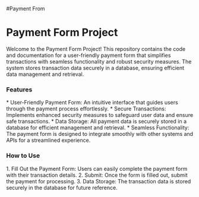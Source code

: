 #Payment From
<h1>Payment Form Project</h1>
Welcome to the Payment Form Project! This repository contains the code and documentation for a user-friendly payment form that simplifies transactions with seamless functionality and robust security measures. The system stores transaction data securely in a database, ensuring efficient data management and retrieval.

<h3>Features</h3>
* User-Friendly Payment Form: An intuitive interface that guides users through the payment process effortlessly.
* Secure Transactions: Implements enhanced security measures to safeguard user data and ensure safe transactions.
* Data Storage: All payment data is securely stored in a database for efficient management and retrieval.
* Seamless Functionality: The payment form is designed to integrate smoothly with other systems and APIs for a streamlined experience.
<h3>How to Use</h3>
1. Fill Out the Payment Form: Users can easily complete the payment form with their transaction details.
2. Submit: Once the form is filled out, submit the payment for processing.
3. Data Storage: The transaction data is stored securely in the database for future reference.
